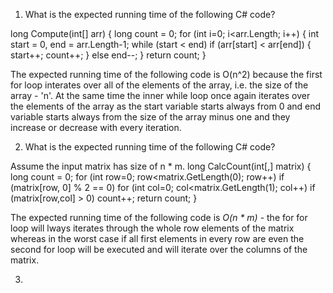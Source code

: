 1. What is the expected running time of the following C# code?

long Compute(int[] arr)
{
    long count = 0;
    for (int i=0; i<arr.Length; i++)
    {
        int start = 0, end = arr.Length-1;
        while (start < end)
            if (arr[start] < arr[end])
                { start++; count++; }
            else 
                end--;
    }
    return count;
}

The expected running time of the following code is O(n^2) because the first for loop interates over all of the elements of the array, i.e. the size of the array - 'n'. At the same time the inner while loop once again iterates over the elements of the array as the start variable starts always from 0 and end variable starts always from the size of the array minus one and they increase or decrease with every iteration.

2. What is the expected running time of the following C# code?

Assume the input matrix has size of n * m.
long CalcCount(int[,] matrix)
{
    long count = 0;
    for (int row=0; row<matrix.GetLength(0); row++)
        if (matrix[row, 0] % 2 == 0)
            for (int col=0; col<matrix.GetLength(1); col++)
                if (matrix[row,col] > 0)
                    count++;
    return count;
}

The expected running time of the following code is *O(n * m)* - the for for loop will lways iterates through the whole row elements of the matrix whereas in the worst case if all first elements in every row are even the second for loop will be executed and will iterate over the columns of the matrix.

3. 

